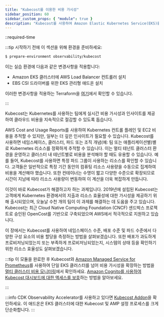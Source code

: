 ```yaml
---
title: "Kubecost를 이용한 비용 가시성"
sidebar_position: 60
sidebar_custom_props: { "module": true }
description: "Kubecost를 사용하여 Amazon Elastic Kubernetes Service(EKS)를 사용하는 팀을 위한 비용 가시성과 인사이트를 얻으세요."
---
```


::required-time

:::tip 시작하기 전에
이 섹션을 위해 환경을 준비하세요:

```bash timeout=300 wait=30
$ prepare-environment observability/kubecost
```

이는 실습 환경에 다음과 같은 변경사항을 적용합니다:

- Amazon EKS 클러스터에 AWS Load Balancer 컨트롤러 설치
- EBS CSI 드라이버를 위한 EKS 관리형 애드온 설치

이러한 변경사항을 적용하는 Terraform을 [여기](https://github.com/VAR::MANIFESTS_OWNER/VAR::MANIFESTS_REPOSITORY/tree/VAR::MANIFESTS_REF/manifests/modules/observability/kubecost/.workshop/terraform)에서 확인할 수 있습니다.

:::

Kubecost는 Kubernetes를 사용하는 팀에게 실시간 비용 가시성과 인사이트를 제공하여 클라우드 비용을 지속적으로 절감할 수 있도록 돕습니다.

AWS Cost and Usage Reports를 사용하여 Kubernetes 컨트롤 플레인 및 EC2 비용을 추적할 수 있지만, 일부는 더 깊은 인사이트가 필요할 수 있습니다. Kubecost를 사용하면 네임스페이스, 클러스터, 파드 또는 조직 개념(예: 팀 또는 애플리케이션별)별로 Kubernetes 리소스를 정확하게 추적할 수 있습니다. 이는 멀티 테넌트 클러스터 환경을 운영하고 클러스터 내 테넌트별로 비용을 분석해야 할 때도 유용할 수 있습니다. 예를 들어, Kubecost를 사용하면 특정 파드 그룹이 사용하는 리소스를 확인할 수 있습니다. 고객들은 일반적으로 특정 기간 동안의 컴퓨팅 리소스 사용량을 수동으로 집계하여 비용을 계산해야 했습니다. 또한 컨테이너는 수명이 짧고 다양한 수준으로 확장되므로 시간이 지남에 따라 리소스 사용량이 변동하여 이 계산을 더욱 복잡하게 만듭니다.

이것이 바로 Kubecost가 해결하고자 하는 과제입니다. 2019년에 설립된 Kubecost는 고객에게 Kubernetes 환경에서의 지출과 리소스 효율성에 대한 가시성을 제공하기 위해 출시되었으며, 오늘날 수천 개의 팀이 이 과제를 해결하는 데 도움을 주고 있습니다. Kubecost는 최근 Cloud Native Computing Foundation (CNCF) 샌드박스 프로젝트로 승인된 OpenCost를 기반으로 구축되었으며 AWS에서 적극적으로 지원하고 있습니다.

이 장에서는 Kubecost를 사용하여 네임스페이스 수준, 배포 수준 및 파드 수준에서 다양한 구성 요소의 비용 할당을 측정하는 방법을 살펴보겠습니다. 또한 배포가 과도하게 프로비저닝되었는지 또는 부족하게 프로비저닝되었는지, 시스템의 상태 등을 확인하기 위한 리소스 효율성도 살펴보겠습니다.

:::tip
이 모듈을 완료한 후 Kubecost와 [Amazon Managed Service for Prometheus](https://docs.aws.amazon.com/prometheus/latest/userguide/what-is-Amazon-Managed-Service-Prometheus.html)를 사용하여 단일 EKS 클러스터를 넘어 비용 가시성을 확장하는 방법을 [멀티 클러스터 비용 모니터링](https://aws.amazon.com/blogs/containers/multi-cluster-cost-monitoring-using-kubecost-with-amazon-eks-and-amazon-managed-service-for-prometheus/)에서 확인하세요. [Amazon Cognito를 사용하여 Kubecost 대시보드에 대한 액세스를 보호](https://aws.amazon.com/blogs/containers/securing-kubecost-access-with-amazon-cognito/)하는 방법을 알아보세요.

:::

:::info
CDK Observability Accelerator를 사용하고 있다면 [Kubecost Addon](https://aws-quickstart.github.io/cdk-eks-blueprints/addons/kubecost/)을 확인하세요. 이 애드온은 EKS 클러스터에 대한 Kubecost 및 AMP 설정 프로세스를 크게 단순화합니다.
:::